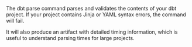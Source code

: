 The dbt parse command parses and validates the contents of your dbt project. If your project contains Jinja or YAML syntax errors, the command will fail.

It will also produce an artifact with detailed timing information, which is useful to understand parsing times for large projects.
